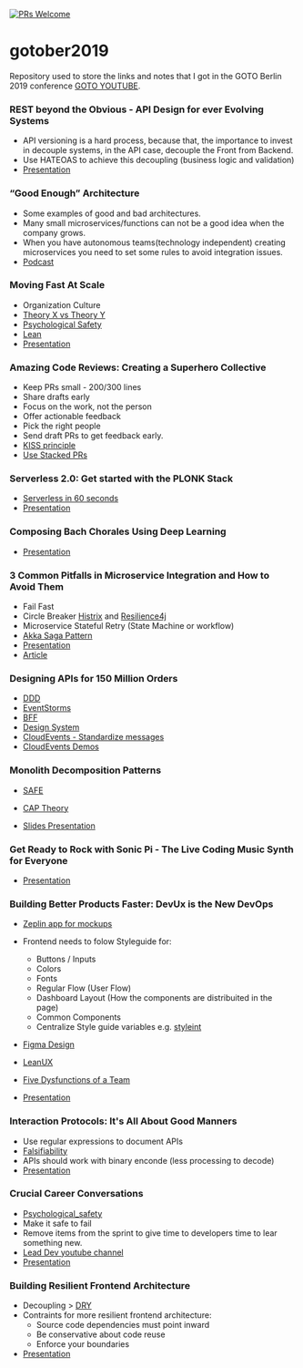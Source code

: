 [![PRs Welcome](https://img.shields.io/badge/PRs-welcome-brightgreen.svg?style=flat-square)](http://makeapullrequest.com)

# gotober2019
Repository used to store the links and notes that I got in the GOTO Berlin 2019 conference [GOTO YOUTUBE](https://www.youtube.com/channel/UCs_tLP3AiwYKwdUHpltJPuA).

### REST beyond the Obvious - API Design for ever Evolving Systems

- API versioning is a hard process, because that, the importance to invest in decouple systems, in the API case, decouple the Front from Backend.
- Use HATEOAS to achieve this decoupling (business logic and validation)
- [Presentation](https://www.youtube.com/watch?v=mQkf85S9UoQ) 

### “Good Enough” Architecture

- Some examples of good and bad architectures.
- Many small microservices/functions can not be a good idea when the company grows.
- When you have autonomous teams(technology independent) creating microservices you need to set some rules to avoid integration issues.  
- [Podcast](https://www.case-podcast.org/4-software-architecture/transcript)

### Moving Fast At Scale

- Organization Culture 
- [Theory X vs Theory Y](https://en.wikipedia.org/wiki/Theory_X_and_Theory_Y)
- [Psychological Safety](https://www.infoq.com/articles/psychological-safety-models-experiences/?itm_source=articles_about_Psychological-Safety&itm_medium=link&itm_campaign=Psychological-Safety) 
- [Lean](https://en.wikipedia.org/wiki/Lean_software_development)
- [Presentation](https://www.youtube.com/watch?v=t-sIaw4kHqI) 

### Amazing Code Reviews: Creating a Superhero Collective

- Keep PRs small - 200/300 lines
- Share drafts early
- Focus on the work, not the person
- Offer actionable feedback
- Pick the right people
- Send draft PRs to get feedback early.
- [KISS principle](https://www.interaction-design.org/literature/article/kiss-keep-it-simple-stupid-a-design-principle)
- [Use Stacked PRs](https://graysonkoonce.com/stacked-pull-requests-keeping-github-diffs-small/)

### Serverless 2.0: Get started with the PLONK Stack

- [Serverless in 60 seconds](https://skillsmatter.com/skillscasts/10813-faas-and-furious-0-to-serverless-in-60-seconds-anywhere)
- [Presentation](https://blog.alexellis.io/getting-started-with-the-plonk-stack-and-serverless/)

### Composing Bach Chorales Using Deep Learning

- [Presentation](https://www.youtube.com/watch?v=yu3DZuxxV7c)

### 3 Common Pitfalls in Microservice Integration and How to Avoid Them

- Fail Fast
- Circle Breaker [Histrix](https://github.com/Netflix/Hystrix) and [Resilience4j](https://github.com/resilience4j/resilience4j)
- Microservice Stateful Retry (State Machine or workflow)
- [Akka Saga Pattern](https://blog.knoldus.com/microservices-and-the-saga-pattern/)
- [Presentation](https://www.youtube.com/watch?v=JugjRg0-pnE)
- [Article](https://www.infoworld.com/article/3254777/3-common-pitfalls-of-microservices-integrationand-how-to-avoid-them.html)

### Designing APIs for 150 Million Orders

- [DDD](https://en.wikipedia.org/wiki/Domain-driven_design)
- [EventStorms](https://techbeacon.com/devops/introduction-event-storming-easy-way-achieve-domain-driven-design)
- [BFF](https://samnewman.io/patterns/architectural/bff/)
- [Design System](https://www.learnstorybook.com/design-systems-for-developers/)
- [CloudEvents - Standardize messages](https://cloudevents.io/)
- [CloudEvents Demos](https://github.com/cloudevents/spec/blob/master/community/demos.md)

### Monolith Decomposition Patterns

- [SAFE](https://www.scaledagileframework.com/)
- [CAP Theory](https://dzone.com/articles/cap-theorem)

- [Slides Presentation](files/monolith_decompositon_patterns.pdf)    

### Get Ready to Rock with Sonic Pi - The Live Coding Music Synth for Everyone

- [Presentation](https://www.youtube.com/watch?v=OLLwG_SN8oo)

### Building Better Products Faster: DevUx is the New DevOps

- [Zeplin app for mockups](https://zeplin.io/)
- Frontend needs to folow Styleguide for:
    - Buttons / Inputs 
    - Colors 
    - Fonts
    - Regular Flow (User Flow)
    - Dashboard Layout (How the components are distribuited in the page)
    - Common Components
    - Centralize Style guide variables e.g. [styleint](https://github.com/stylelint/stylelint)
- [Figma Design](https://www.figma.com/)
- [LeanUX](https://www.oreilly.com/radar/what-is-lean-ux/)
- [Five Dysfunctions of a Team](https://en.wikipedia.org/wiki/The_Five_Dysfunctions_of_a_Team)

- [Presentation](https://www.youtube.com/watch?v=P21O_6OqpR0&feature=youtu.be&t=27052)

### Interaction Protocols: It's All About Good Manners

- Use regular expressions to document APIs
- [Falsifiability](https://en.wikipedia.org/wiki/Falsifiability)
- APIs should work with binary enconde (less processing to decode)
- [Presentation](https://www.youtube.com/watch?v=A5ovSBt0-C0)

### Crucial Career Conversations

- [Psychological_safety](https://en.wikipedia.org/wiki/Psychological_safety)
- Make it safe to fail
- Remove items from the sprint to give time to developers time to lear something new.
- [Lead Dev youtube channel](https://www.youtube.com/channel/UCmM3eCpmWKLJj2PDW_jdGkg)
- [Presentation](https://www.youtube.com/watch?v=DTAXQNJLskk)

### Building Resilient Frontend Architecture

- Decoupling > [DRY](https://en.wikipedia.org/wiki/Don%27t_repeat_yourself) 
- Contraints for more resilient frontend architecture:
    - Source code dependencies must point inward
    - Be conservative about code reuse
    - Enforce your boundaries
- [Presentation](https://www.youtube.com/watch?v=HudXYWLBTHw)
